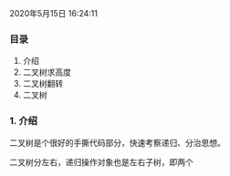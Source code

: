 2020年5月15日 16:24:11

### 目录

1. 介绍
2. 二叉树求高度
3. 二叉树翻转
4. 二叉树



### 1. 介绍

二叉树是个很好的手撕代码部分，快速考察递归、分治思想。

二叉树分左右，递归操作对象也是左右子树，即两个


